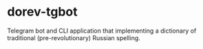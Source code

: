 # dorev-tgbot
Telegram bot and CLI application that implementing a dictionary of traditional (pre-revolutionary) Russian spelling.
